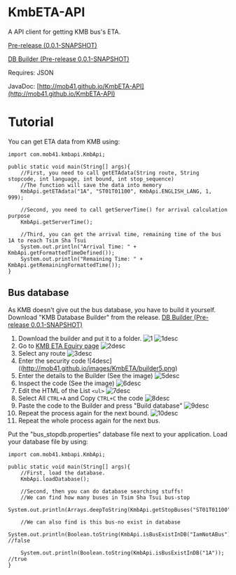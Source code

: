 # KmbETA-API
A API client for getting KMB bus's ETA.

[Pre-release (0.0.1-SNAPSHOT)](https://github.com/mob41/KmbETA-API/releases/tag/0.0.1-SNAPSHOT)

[DB Builder (Pre-release 0.0.1-SNAPSHOT)](https://github.com/mob41/KmbETA-DBBuilder/releases/tag/0.0.1-SNAPSHOT)

Requires: JSON

JavaDoc: [http://mob41.github.io/KmbETA-API](http://mob41.github.io/KmbETA-API)

# Tutorial
You can get ETA data from KMB using:
```
import com.mob41.kmbapi.KmbApi;

public static void main(String[] args){
    //First, you need to call getETAdata(String route, String stopcode, int language, int bound, int stop_sequence)
    //The function will save the data into memory
    KmbApi.getETAdata("1A", "ST01T01100", KmbApi.ENGLISH_LANG, 1, 999);
    
    //Second, you need to call getServerTime() for arrival calculation purpose
    KmbApi.getServerTime();
    
    //Third, you can get the arrival time, remaining time of the bus 1A to reach Tsim Sha Tsui
    System.out.println("Arrival Time: " + KmbApi.getFormattedTimeDefined());
    System.out.println("Remaining Time: " + KmbApi.getRemainingFormattedTime());
}
```
## Bus database
As KMB doesn't give out the bus database, you have to build it yourself.
Download "KMB Database Builder" from the release.
[DB Builder (Pre-release 0.0.1-SNAPSHOT)](https://github.com/mob41/KmbETA-DBBuilder/releases/tag/0.0.1-SNAPSHOT)

1. Download the builder and put it to a folder.
![1](http://mob41.github.io/images/KmbETA/builder1.png)
![1desc](http://mob41.github.io/images/KmbETA/builder2.png)
2. Go to [KMB ETA Equiry page](http://www.kmb.hk/tc/services/eta_enquiry.html)
![2desc](http://mob41.github.io/images/KmbETA/builder3.png)
3. Select any route
![3desc](http://mob41.github.io/images/KmbETA/builder4.png)
4. Enter the security code
![4desc]((http://mob41.github.io/images/KmbETA/builder5.png)
5. Enter the details to the Builder (See the image)
![5desc](http://mob41.github.io/images/KmbETA/builder6.png)
6. Inspect the code (See the image)
![6desc](http://mob41.github.io/images/KmbETA/builder7.png)
7. Edit the HTML of the List ```<ul>```
![7desc](http://mob41.github.io/images/KmbETA/builder8.png) 
8. Select All ```CTRL+A``` and Copy ```CTRL+C``` the code
![8desc](http://mob41.github.io/images/KmbETA/builder9.png)
9. Paste the code to the Builder and press "Build database"
![9desc](http://mob41.github.io/images/KmbETA/builder10.png)
10. Repeat the process again for the next bound.
![10desc](http://mob41.github.io/images/KmbETA/builder11.png)
11. Repeat the whole process again for the next bus.


Put the "bus_stopdb.properties" database file next to your application.
Load your database file by using:
```
import com.mob41.kmbapi.KmbApi;

public static void main(String[] args){
    //First, load the database.
    KmbApi.loadDatabase();
    
    //Second, then you can do database searching stuffs!
    //We can find how many buses in Tsim Sha Tsui bus-stop
    System.out.println(Arrays.deepToString(KmbApi.getStopBuses("ST01T01100").toArray());
    
    //We can also find is this bus-no exist in database
    System.out.println(Boolean.toString(KmbApi.isBusExistInDB("IamNotABus")); //false
    
    System.out.println(Boolean.toString(KmbApi.isBusExistInDB("1A")); //true
}
```
